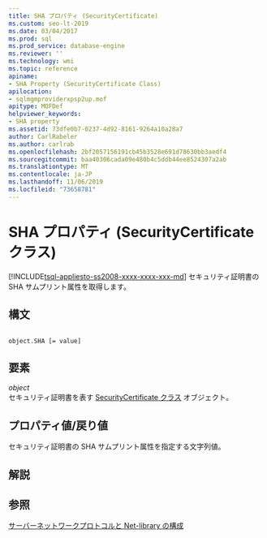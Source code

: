 ```yaml
---
title: SHA プロパティ (SecurityCertificate)
ms.custom: seo-lt-2019
ms.date: 03/04/2017
ms.prod: sql
ms.prod_service: database-engine
ms.reviewer: ''
ms.technology: wmi
ms.topic: reference
apiname:
- SHA Property (SecurityCertificate Class)
apilocation:
- sqlmgmproviderxpsp2up.mof
apitype: MOFDef
helpviewer_keywords:
- SHA property
ms.assetid: 73dfe0b7-0237-4d92-8161-9264a10a28a7
author: CarlRabeler
ms.author: carlrab
ms.openlocfilehash: 2bf2057156191cb45b3528e691d78630bb3aedf4
ms.sourcegitcommit: baa40306cada09e480b4c5ddb44ee8524307a2ab
ms.translationtype: MT
ms.contentlocale: ja-JP
ms.lasthandoff: 11/06/2019
ms.locfileid: "73658781"
---
```

# <a name="sha-property-securitycertificate-class"></a>SHA プロパティ (SecurityCertificate クラス)
[!INCLUDE[tsql-appliesto-ss2008-xxxx-xxxx-xxx-md](../../../includes/tsql-appliesto-ss2008-xxxx-xxxx-xxx-md.md)]
  セキュリティ証明書の SHA サムプリント属性を取得します。  
  
## <a name="syntax"></a>構文  
  
```  
  
object.SHA [= value]  
```  
  
## <a name="parts"></a>要素  
 *object*  
 セキュリティ証明書を表す [SecurityCertificate クラス](../../../relational-databases/wmi-provider-configuration-classes/securitycertificate-class/securitycertificate-class.md) オブジェクト。  
  
## <a name="property-valuereturn-value"></a>プロパティ値/戻り値  
 セキュリティ証明書の SHA サムプリント属性を指定する文字列値。  
  
## <a name="remarks"></a>解説  
  
## <a name="see-also"></a>参照  
 [サーバーネットワークプロトコルと Net-library の構成](https://msdn.microsoft.com/library/ms177485\(v=sql.100\).aspx)  
  
  
